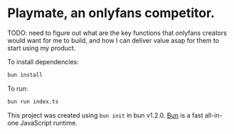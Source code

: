 # Playmate, an onlyfans competitor. 

TODO: need to figure out what are the key functions that onlyfans creators would want for me to build, and how I can deliver value asap for them to start using my product. 

To install dependencies:

```bash
bun install
```

To run:

```bash
bun run index.ts
```

This project was created using `bun init` in bun v1.2.0. [Bun](https://bun.sh) is a fast all-in-one JavaScript runtime.
